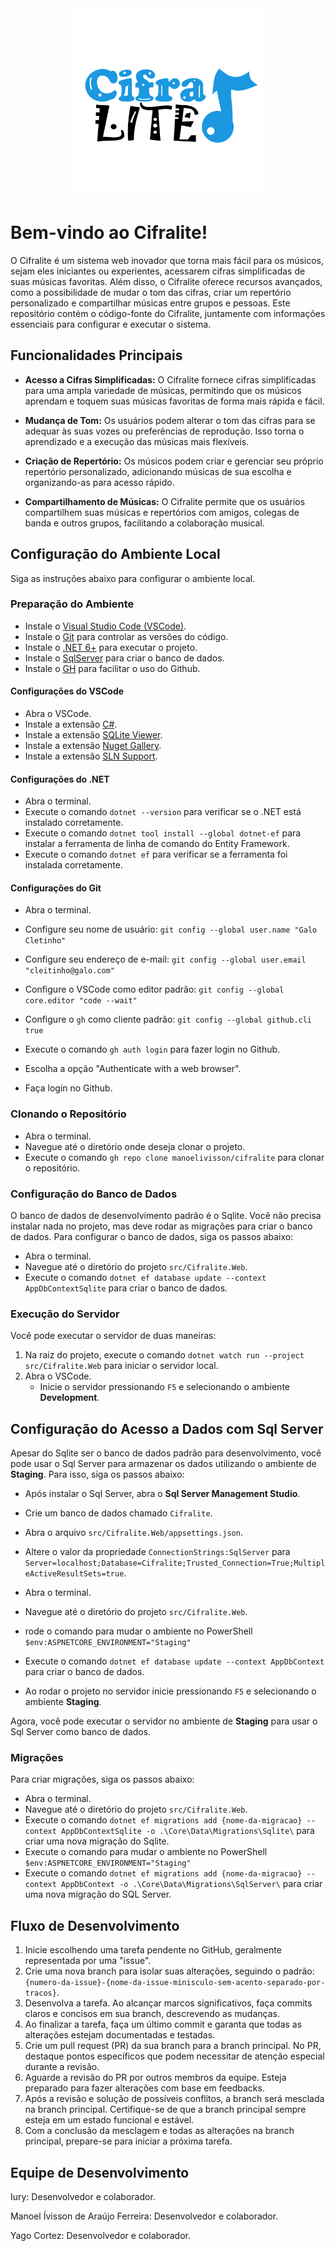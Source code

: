 
<div align="center">
   <img src="./src/Cifralite.Web/wwwroot/fotos/CifraLite_LogoPNG.png" alt="License" width="300px">
</div>

# Bem-vindo ao Cifralite!

O Cifralite é um sistema web inovador que torna mais fácil para os músicos, sejam eles iniciantes ou experientes, acessarem cifras simplificadas de suas músicas favoritas. Além disso, o Cifralite oferece recursos avançados, como a possibilidade de mudar o tom das cifras, criar um repertório personalizado e compartilhar músicas entre grupos e pessoas. Este repositório contém o código-fonte do Cifralite, juntamente com informações essenciais para configurar e executar o sistema.

## Funcionalidades Principais

- **Acesso a Cifras Simplificadas:** O Cifralite fornece cifras simplificadas para uma ampla variedade de músicas, permitindo que os músicos aprendam e toquem suas músicas favoritas de forma mais rápida e fácil.

- **Mudança de Tom:** Os usuários podem alterar o tom das cifras para se adequar às suas vozes ou preferências de reprodução. Isso torna o aprendizado e a execução das músicas mais flexíveis.

- **Criação de Repertório:** Os músicos podem criar e gerenciar seu próprio repertório personalizado, adicionando músicas de sua escolha e organizando-as para acesso rápido.

- **Compartilhamento de Músicas:** O Cifralite permite que os usuários compartilhem suas músicas e repertórios com amigos, colegas de banda e outros grupos, facilitando a colaboração musical.

## Configuração do Ambiente Local

Siga as instruções abaixo para configurar o ambiente local.

### Preparação do Ambiente

- Instale o [Visual Studio Code (VSCode)](https://code.visualstudio.com/).
- Instale o [Git](https://git-scm.com/) para controlar as versões do código.
- Instale o [.NET 6+](https://dotnet.microsoft.com/download/dotnet/6.0) para executar o projeto.
- Instale o [SqlServer](https://www.microsoft.com/pt-br/sql-server/sql-server-downloads) para criar o banco de dados.
- Instale o [GH](https://cli.github.com/) para facilitar o uso do Github.

#### Configurações do VSCode

- Abra o VSCode.
- Instale a extensão [C#](https://marketplace.visualstudio.com/items?itemName=ms-dotnettools.csharp).
- Instale a extensão [SQLite Viewer](https://marketplace.visualstudio.com/items?itemName=qwtel.sqlite-viewer).
- Instale a extensão [Nuget Gallery](https://marketplace.visualstudio.com/items?itemName=patcx.vscode-nuget-gallery).
- Instale a extensão [SLN Support](https://marketplace.visualstudio.com/items?itemName=adrianwilczynski.sln-support).

#### Configurações do .NET

- Abra o terminal.
- Execute o comando `dotnet --version` para verificar se o .NET está instalado corretamente.
- Execute o comando `dotnet tool install --global dotnet-ef` para instalar a ferramenta de linha de comando do Entity Framework.
- Execute o comando `dotnet ef` para verificar se a ferramenta foi instalada corretamente.

#### Configurações do Git

- Abra o terminal.
- Configure seu nome de usuário: `git config --global user.name "Galo Cletinho"`
- Configure seu endereço de e-mail: `git config --global user.email "cleitinho@galo.com"`
- Configure o VSCode como editor padrão: `git config --global core.editor "code --wait"`
- Configure o `gh` como cliente padrão: `git config --global github.cli true`

- Execute o comando `gh auth login` para fazer login no Github.
- Escolha a opção "Authenticate with a web browser".
- Faça login no Github.

### Clonando o Repositório

- Abra o terminal.
- Navegue até o diretório onde deseja clonar o projeto.
- Execute o comando `gh repo clone manoelivisson/cifralite` para clonar o repositório.


### Configuração do Banco de Dados

O banco de dados de desenvolvimento padrão é o Sqlite. Você não precisa instalar nada no projeto, mas deve rodar as migrações para criar o banco de dados. Para configurar o banco de dados, siga os passos abaixo:

- Abra o terminal.
- Navegue até o diretório do projeto `src/Cifralite.Web`.
- Execute o comando `dotnet ef database update --context AppDbContextSqlite` para criar o banco de dados.


### Execução do Servidor

Você pode executar o servidor de duas maneiras:

1. Na raiz do projeto, execute o comando `dotnet watch run --project src/Cifralite.Web` para iniciar o servidor local.
2. Abra o VSCode.
   - Inicie o servidor pressionando `F5` e selecionando o ambiente **Development**.



## Configuração do Acesso a Dados com Sql Server

Apesar do Sqlite ser o banco de dados padrão para desenvolvimento, você pode usar o Sql Server para armazenar os dados utilizando o ambiente de **Staging**. Para isso, siga os passos abaixo:

- Após instalar o Sql Server, abra o **Sql Server Management Studio**.
- Crie um banco de dados chamado `Cifralite`.
- Abra o arquivo `src/Cifralite.Web/appsettings.json`.
- Altere o valor da propriedade `ConnectionStrings:SqlServer` para `Server=localhost;Database=Cifralite;Trusted_Connection=True;MultipleActiveResultSets=true`.

- Abra o terminal.
- Navegue até o diretório do projeto `src/Cifralite.Web`.
- rode o comando para mudar o ambiente no PowerShell `$env:ASPNETCORE_ENVIRONMENT="Staging"`
- Execute o comando `dotnet ef database update --context AppDbContext` para criar o banco de dados.

- Ao rodar o projeto no servidor inicie pressionando `F5` e selecionando o ambiente **Staging**.

Agora, você pode executar o servidor no ambiente de **Staging** para usar o Sql Server como banco de dados.

### Migrações

Para criar migrações, siga os passos abaixo:

- Abra o terminal.
- Navegue até o diretório do projeto `src/Cifralite.Web`.
- Execute o comando `dotnet ef migrations add {nome-da-migracao} --context AppDbContextSqlite -o .\Core\Data\Migrations\Sqlite\` para criar uma nova migração do Sqlite.
- Execute o comando para mudar o ambiente no PowerShell `$env:ASPNETCORE_ENVIRONMENT="Staging"`
- Execute o comando `dotnet ef migrations add {nome-da-migracao} --context AppDbContext -o .\Core\Data\Migrations\SqlServer\` para criar uma nova migração do SQL Server.

## Fluxo de Desenvolvimento

1. Inicie escolhendo uma tarefa pendente no GitHub, geralmente representada por uma "issue".
2. Crie uma nova branch para isolar suas alterações, seguindo o padrão: `{numero-da-issue}-{nome-da-issue-minisculo-sem-acento-separado-por-tracos}`.
3. Desenvolva a tarefa. Ao alcançar marcos significativos, faça commits claros e concisos em sua branch, descrevendo as mudanças.
4. Ao finalizar a tarefa, faça um último commit e garanta que todas as alterações estejam documentadas e testadas.
5. Crie um pull request (PR) da sua branch para a branch principal. No PR, destaque pontos específicos que podem necessitar de atenção especial durante a revisão.
6. Aguarde a revisão do PR por outros membros da equipe. Esteja preparado para fazer alterações com base em feedbacks.
7. Após a revisão e solução de possíveis conflitos, a branch será mesclada na branch principal. Certifique-se de que a branch principal sempre esteja em um estado funcional e estável.
8. Com a conclusão da mesclagem e todas as alterações na branch principal, prepare-se para iniciar a próxima tarefa.

## Equipe de Desenvolvimento

Iury: Desenvolvedor e colaborador.

Manoel Ívisson de Araújo Ferreira: Desenvolvedor e colaborador.

Yago Cortez: Desenvolvedor e colaborador.
